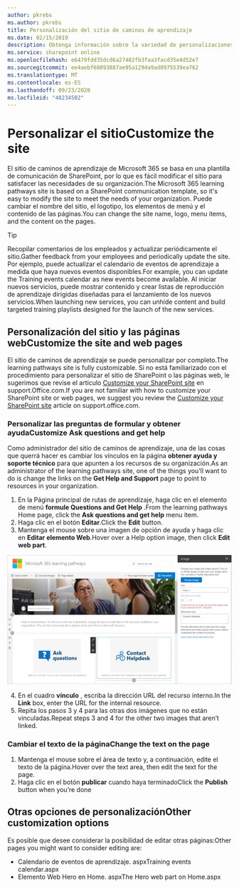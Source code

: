 ```yaml
---
author: pkrebs
ms.author: pkrebs
title: Personalización del sitio de caminos de aprendizaje
ms.date: 02/15/2019
description: Obtenga información sobre la variedad de personalizaciones disponibles con los caminos de aprendizaje de Microsoft 365
ms.service: sharepoint online
ms.openlocfilehash: e6479fdd35dcd6a27482fb3faa3facd35e4d52e7
ms.sourcegitcommit: ee4aebf60893887ae95a1294a9ad8975539ea762
ms.translationtype: MT
ms.contentlocale: es-ES
ms.lasthandoff: 09/23/2020
ms.locfileid: "48234502"
---
```

# <a name="customize-the-site"></a><span data-ttu-id="87d3e-103">Personalizar el sitio</span><span class="sxs-lookup"><span data-stu-id="87d3e-103">Customize the site</span></span>

<span data-ttu-id="87d3e-104">El sitio de caminos de aprendizaje de Microsoft 365 se basa en una plantilla de comunicación de SharePoint, por lo que es fácil modificar el sitio para satisfacer las necesidades de su organización.</span><span class="sxs-lookup"><span data-stu-id="87d3e-104">The Microsoft 365 learning pathways site is based on a SharePoint communication template, so it's easy to modify the site to meet the needs of your organization.</span></span> <span data-ttu-id="87d3e-105">Puede cambiar el nombre del sitio, el logotipo, los elementos de menú y el contenido de las páginas.</span><span class="sxs-lookup"><span data-stu-id="87d3e-105">You can change the site name, logo, menu items, and the content on the pages.</span></span> 

> [!TIP]
> <span data-ttu-id="87d3e-106">Recopilar comentarios de los empleados y actualizar periódicamente el sitio.</span><span class="sxs-lookup"><span data-stu-id="87d3e-106">Gather feedback from your employees and periodically update the site.</span></span> <span data-ttu-id="87d3e-107">Por ejemplo, puede actualizar el calendario de eventos de aprendizaje a medida que haya nuevos eventos disponibles.</span><span class="sxs-lookup"><span data-stu-id="87d3e-107">For example, you can update the Training events calendar as new events become available.</span></span> <span data-ttu-id="87d3e-108">Al iniciar nuevos servicios, puede mostrar contenido y crear listas de reproducción de aprendizaje dirigidas diseñadas para el lanzamiento de los nuevos servicios.</span><span class="sxs-lookup"><span data-stu-id="87d3e-108">When launching new services, you can unhide content and build targeted training playlists designed for the launch of the new services.</span></span> 

## <a name="customize-the-site-and-web-pages"></a><span data-ttu-id="87d3e-109">Personalización del sitio y las páginas web</span><span class="sxs-lookup"><span data-stu-id="87d3e-109">Customize the site and web pages</span></span>

<span data-ttu-id="87d3e-110">El sitio de caminos de aprendizaje se puede personalizar por completo.</span><span class="sxs-lookup"><span data-stu-id="87d3e-110">The learning pathways site is fully customizable.</span></span> <span data-ttu-id="87d3e-111">Si no está familiarizado con el procedimiento para personalizar el sitio de SharePoint o las páginas web, le sugerimos que revise el artículo [Customize your SharePoint site](https://support.office.com/article/customize-your-sharepoint-site-320b43e5-b047-4fda-8381-f61e8ac7f59b) en support.Office.com.</span><span class="sxs-lookup"><span data-stu-id="87d3e-111">If you are not familiar with how to customize your SharePoint site or web pages, we suggest you review the [Customize your SharePoint site](https://support.office.com/article/customize-your-sharepoint-site-320b43e5-b047-4fda-8381-f61e8ac7f59b) article on support.office.com.</span></span> 

### <a name="customize-ask-questions-and-get-help"></a><span data-ttu-id="87d3e-112">Personalizar las preguntas de formular y obtener ayuda</span><span class="sxs-lookup"><span data-stu-id="87d3e-112">Customize Ask questions and get help</span></span>

<span data-ttu-id="87d3e-113">Como administrador del sitio de caminos de aprendizaje, una de las cosas que querrá hacer es cambiar los vínculos en la página **obtener ayuda y soporte técnico** para que apunten a los recursos de su organización.</span><span class="sxs-lookup"><span data-stu-id="87d3e-113">As an administrator of the learning pathways site, one of the things you’ll want to do is change the links on the **Get Help and Support** page to point to resources in your organization.</span></span> 

1.  <span data-ttu-id="87d3e-114">En la Página principal de rutas de aprendizaje, haga clic en el elemento de menú **formule Questions and Get Help** .</span><span class="sxs-lookup"><span data-stu-id="87d3e-114">From the learning pathways Home page, click the **Ask questions and get help** menu item.</span></span>
2.  <span data-ttu-id="87d3e-115">Haga clic en el botón **Editar**.</span><span class="sxs-lookup"><span data-stu-id="87d3e-115">Click the **Edit** button.</span></span>
3.  <span data-ttu-id="87d3e-116">Mantenga el mouse sobre una imagen de opción de ayuda y haga clic en **Editar elemento Web**.</span><span class="sxs-lookup"><span data-stu-id="87d3e-116">Hover over a Help option image, then click **Edit web part**.</span></span>

![cg-edithelp.png](media/cg-edithelp.png)

4.  <span data-ttu-id="87d3e-118">En el cuadro **vínculo** , escriba la dirección URL del recurso interno.</span><span class="sxs-lookup"><span data-stu-id="87d3e-118">In the **Link** box, enter the URL for the internal resource.</span></span> 
5.  <span data-ttu-id="87d3e-119">Repita los pasos 3 y 4 para las otras dos imágenes que no están vinculadas.</span><span class="sxs-lookup"><span data-stu-id="87d3e-119">Repeat steps 3 and 4 for the other two images that aren’t linked.</span></span>

### <a name="change-the-text-on-the-page"></a><span data-ttu-id="87d3e-120">Cambiar el texto de la página</span><span class="sxs-lookup"><span data-stu-id="87d3e-120">Change the text on the page</span></span>

1. <span data-ttu-id="87d3e-121">Mantenga el mouse sobre el área de texto y, a continuación, edite el texto de la página.</span><span class="sxs-lookup"><span data-stu-id="87d3e-121">Hover over the text area, then edit the text for the page.</span></span> 
2. <span data-ttu-id="87d3e-122">Haga clic en el botón **publicar** cuando haya terminado</span><span class="sxs-lookup"><span data-stu-id="87d3e-122">Click the **Publish** button when you’re done</span></span>

## <a name="other-customization-options"></a><span data-ttu-id="87d3e-123">Otras opciones de personalización</span><span class="sxs-lookup"><span data-stu-id="87d3e-123">Other customization options</span></span>
<span data-ttu-id="87d3e-124">Es posible que desee considerar la posibilidad de editar otras páginas:</span><span class="sxs-lookup"><span data-stu-id="87d3e-124">Other pages you might want to consider editing are:</span></span>

- <span data-ttu-id="87d3e-125">Calendario de eventos de aprendizaje. aspx</span><span class="sxs-lookup"><span data-stu-id="87d3e-125">Training events calendar.aspx</span></span>
- <span data-ttu-id="87d3e-126">Elemento Web Hero en Home. aspx</span><span class="sxs-lookup"><span data-stu-id="87d3e-126">The Hero web part on Home.aspx</span></span>

